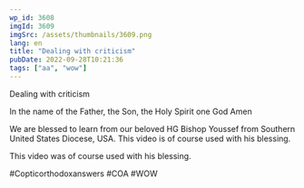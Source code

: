 ```yaml
---
wp_id: 3608
imgId: 3609
imgSrc: /assets/thumbnails/3609.png
lang: en
title: "Dealing with criticism"
pubDate: 2022-09-28T10:21:36
tags: ["aa", "wow"]
---
```

<!-- page: 6 -->

<p>Dealing with criticism</p>
<p>In the name of the Father, the Son, the Holy Spirit one God Amen </p>
<p>We are blessed to learn from our beloved HG Bishop Youssef from Southern United States Diocese, USA. This video is of course used with his blessing.</p>
<p>This video was of course used with his blessing. </p>
<p>#Copticorthodoxanswers #COA #WOW</p>

